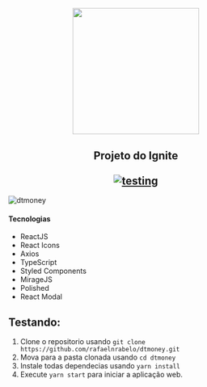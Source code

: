 <h1 align="center">
  <br/>
<img src="https://user-images.githubusercontent.com/55251721/132068193-d3e1b30f-6fbd-402f-9071-6901197d6495.png" width=250 />

<h2 align="center">
  Projeto do Ignite <br/> <br/>
  <a href="https://github.com/rafaelnrabelo/BeTheHero#testando">
    <img src="https://img.shields.io/badge/Testing-Install-%2333cc95" alt="testing"/>
  </a>
</h2>

![dtmoney](https://user-images.githubusercontent.com/55251721/132067996-1a766349-b32e-41a3-abdc-32a4f019abdc.png)
   
#### Tecnologias
  - ReactJS
  - React Icons
  - Axios
  - TypeScript
  - Styled Components
  - MirageJS
  - Polished
  - React Modal

   
## Testando:
   1. Clone o repositorio usando `git clone https://github.com/rafaelnrabelo/dtmoney.git`
   2. Mova para a pasta clonada usando `cd dtmoney`
   3. Instale todas dependecias usando `yarn install`
   4. Execute `yarn start` para iniciar a aplicação web.
